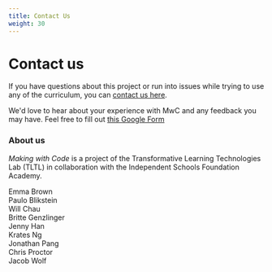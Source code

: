 ```yaml
---
title: Contact Us
weight: 30
---
```


# Contact us
If you have questions about this project or run into issues while trying to use any of the 
curriculum, you can [contact us here](mailto:jacob.h.wolf@gmail.com).

We'd love to hear about your experience with MwC and any feedback you may have. Feel free to fill out [this Google Form]('/')


### About us

*Making with Code* is a project of the Transformative Learning Technologies Lab (TLTL) in collaboration with the Independent Schools Foundation Academy.

Emma Brown  
Paulo Blikstein  
Will Chau  
Britte Genzlinger   
Jenny Han  
Krates Ng  
Jonathan Pang  
Chris Proctor   
Jacob Wolf 
